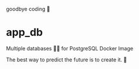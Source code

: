 goodbye coding 👋
# app_db

Multiple databases 🐳🐳 for PostgreSQL Docker Image


<!-- INSPIRATIONAL_QUOTE_START -->
The best way to predict the future is to create it.
🐯
<!-- INSPIRATIONAL_QUOTE_END -->
